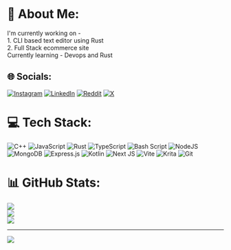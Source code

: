 # 💫 About Me:
I'm currently working on - <br>    1. CLI based text editor using Rust<br>    2. Full Stack ecommerce site<br>Currently learning - Devops and Rust<br>


## 🌐 Socials:
[![Instagram](https://img.shields.io/badge/Instagram-%23E4405F.svg?logo=Instagram&logoColor=white)](https://instagram.com/siddhantchaturvedi_) [![LinkedIn](https://img.shields.io/badge/LinkedIn-%230077B5.svg?logo=linkedin&logoColor=white)](https://linkedin.com/in/siddhantcvdi) [![Reddit](https://img.shields.io/badge/Reddit-%23FF4500.svg?logo=Reddit&logoColor=white)](https://reddit.com/user/dedsiddo) [![X](https://img.shields.io/badge/X-black.svg?logo=X&logoColor=white)](https://x.com/siddhantcvdi) 

# 💻 Tech Stack:
![C++](https://img.shields.io/badge/c++-%2300599C.svg?style=for-the-badge&logo=c%2B%2B&logoColor=white) ![JavaScript](https://img.shields.io/badge/javascript-%23323330.svg?style=for-the-badge&logo=javascript&logoColor=%23F7DF1E) ![Rust](https://img.shields.io/badge/rust-%23000000.svg?style=for-the-badge&logo=rust&logoColor=white) ![TypeScript](https://img.shields.io/badge/typescript-%23007ACC.svg?style=for-the-badge&logo=typescript&logoColor=white) ![Bash Script](https://img.shields.io/badge/bash_script-%23121011.svg?style=for-the-badge&logo=gnu-bash&logoColor=white) ![NodeJS](https://img.shields.io/badge/node.js-6DA55F?style=for-the-badge&logo=node.js&logoColor=white) ![MongoDB](https://img.shields.io/badge/MongoDB-%234ea94b.svg?style=for-the-badge&logo=mongodb&logoColor=white) ![Express.js](https://img.shields.io/badge/express.js-%23404d59.svg?style=for-the-badge&logo=express&logoColor=%2361DAFB) ![Kotlin](https://img.shields.io/badge/kotlin-%237F52FF.svg?style=for-the-badge&logo=kotlin&logoColor=white) ![Next JS](https://img.shields.io/badge/Next-black?style=for-the-badge&logo=next.js&logoColor=white) ![Vite](https://img.shields.io/badge/vite-%23646CFF.svg?style=for-the-badge&logo=vite&logoColor=white) ![Krita](https://img.shields.io/badge/Krita-203759?style=for-the-badge&logo=krita&logoColor=EEF37B) ![Git](https://img.shields.io/badge/git-%23F05033.svg?style=for-the-badge&logo=git&logoColor=white)
# 📊 GitHub Stats:
![](https://github-readme-stats.vercel.app/api?username=siddhantcvdi&theme=dark&hide_border=false&include_all_commits=false&count_private=true)<br/>
![](https://github-readme-streak-stats.herokuapp.com/?user=siddhantcvdi&theme=dark&hide_border=false)<br/>
![](https://github-readme-stats.vercel.app/api/top-langs/?username=siddhantcvdi&theme=dark&hide_border=false&include_all_commits=false&count_private=true&layout=compact)

---
[![](https://visitcount.itsvg.in/api?id=siddhantcvdi&icon=4&color=0)](https://visitcount.itsvg.in)

<!-- Proudly created with GPRM ( https://gprm.itsvg.in ) -->
